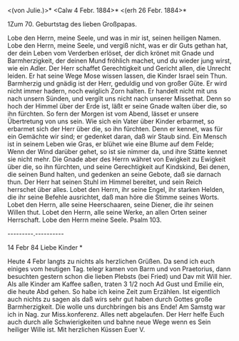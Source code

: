 <(von Julie.)>* <Calw 4 Febr. 1884>*
 <(erh 26 Febr. 1884>*

 1Zum 70. Geburtstag des lieben Großpapas.

Lobe den Herrn, meine Seele, und was in mir ist, seinen heiligen Namen. Lobe den Herrn, meine Seele, und vergiß nicht, was er dir Guts gethan hat, der dein Leben vom Verderben erlöset, der dich krönet mit Gnade und Barmherzigkeit, der deinen Mund fröhlich machet, und du wieder jung wirst, wie ein Adler. Der Herr schaffet Gerechtigkeit und Gericht allen, die Unrecht leiden. Er hat seine Wege Mose wissen lassen, die Kinder Israel sein Thun. Barmherzig und gnädig ist der Herr, geduldig und von großer Güte. Er wird nicht immer hadern, noch ewiglich Zorn halten. Er handelt nicht mit uns nach unsern Sünden, und vergilt uns nicht nach unserer Missethat. Denn so hoch der Himmel über der Erde ist, läßt er seine Gnade walten über die, so ihn fürchten. So fern der Morgen ist vom Abend, lässet er unsere Übertretung von uns sein. Wie sich ein Vater über Kinder erbarmet, so erbarmet sich der Herr über die, so ihn fürchten. Denn er kennet, was für ein Gemächte wir sind; er gedenket daran, daß wir Staub sind. Ein Mensch ist in seinem Leben wie Gras, er blühet wie eine Blume auf dem Felde; Wenn der Wind darüber gehet, so ist sie nimmer da, und ihre Stätte kennet sie nicht mehr. Die Gnade aber des Herrn währet von Ewigkeit zu Ewigkeit über die, so ihn fürchten, und seine Gerechtigkeit auf Kindskind, Bei denen, die seinen Bund halten, und gedenken an seine Gebote, daß sie darnach thun. Der Herr hat seinen Stuhl im Himmel bereitet, und sein Reich herrschet über alles. Lobet den Herrn, ihr seine Engel, ihr starken Helden, die ihr seine Befehle ausrichtet, daß man höre die Stimme seines Worts. Lobet den Herrn, alle seine Heerschaaren, seine Diener, die ihr seinen Willen thut. Lobet den Herrn, alle seine Werke, an allen Orten seiner Herrschaft. Lobe den Herrn meine Seele.
 Psalm 103.

 ---------.----------

 14 Febr 84
Liebe Kinder <Herm>*

Heute 4 Febr langts zu nichts als herzlichen Grüßen. Da send ich euch einiges vom heutigen Tag. telegr kamen von Barm und von Praetorius, dann besuchten gestern schon die lieben Plebsts (bei Fried) und Dav mit Will hier. Als alle Kinder am Kaffee saßen, traten 3 1/2 noch Ad Gust und Emilie ein, die heute Abd gehen. So habe ich keine Zeit zum Erzählen. Ist eigentlich auch nichts zu sagen als daß wirs sehr gut haben durch Gottes große Barmherzigkeit. Die wolle uns durchbringen bis ans Ende! Am Samstg war ich in Nag. zur Miss.konferenz. Alles nett abgelaufen. Der Herr helfe Euch auch durch alle Schwierigkeiten und bahne neue Wege wenn es Sein heiliger Wille ist. Mit herzlichen Küssen
 Euer V.
